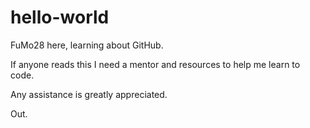 # hello-world

FuMo28 here, learning about GitHub.

If anyone reads this I need a mentor and resources to help me learn to code.

Any assistance is greatly appreciated.

Out.
